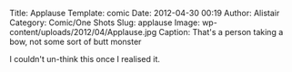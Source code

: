 Title: Applause
Template: comic 
Date: 2012-04-30 00:19
Author: Alistair
Category: Comic/One Shots
Slug: applause
Image: wp-content/uploads/2012/04/Applause.jpg
Caption: That's a person taking a bow, not some sort of butt monster

I couldn't un-think this once I realised it.
